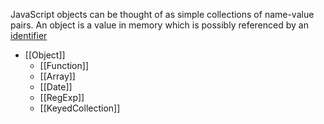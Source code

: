JavaScript objects can be thought of as simple collections of name-value pairs.
An object is a value in memory which is possibly referenced by an [identifier](https://developer.mozilla.org/en-US/docs/Glossary/Identifier)
- [[Object]]
	* [[Function]]
	* [[Array]]
	* [[Date]]
	* [[RegExp]]
	* [[KeyedCollection]]